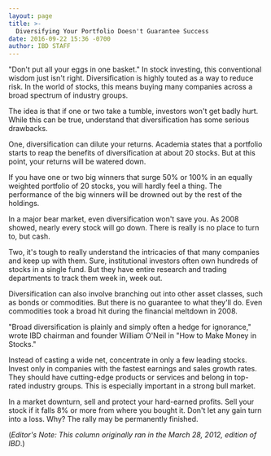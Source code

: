 ```yaml
---
layout: page
title: >-
  Diversifying Your Portfolio Doesn't Guarantee Success
date: 2016-09-22 15:36 -0700
author: IBD STAFF
---
```





"Don't put all your eggs in one basket." In stock investing, this conventional wisdom just isn't right. Diversification is highly touted as a way to reduce risk. In the world of stocks, this means buying many companies across a broad spectrum of industry groups.


The idea is that if one or two take a tumble, investors won't get badly hurt. While this can be true, understand that diversification has some serious drawbacks.


One, diversification can dilute your returns. Academia states that a portfolio starts to reap the benefits of diversification at about 20 stocks. But at this point, your returns will be watered down.


If you have one or two big winners that surge 50% or 100% in an equally weighted portfolio of 20 stocks, you will hardly feel a thing. The performance of the big winners will be drowned out by the rest of the holdings.


In a major bear market, even diversification won't save you. As 2008 showed, nearly every stock will go down. There is really is no place to turn to, but cash.


Two, it's tough to really understand the intricacies of that many companies and keep up with them. Sure, institutional investors often own hundreds of stocks in a single fund. But they have entire research and trading departments to track them week in, week out.


Diversification can also involve branching out into other asset classes, such as bonds or commodities. But there is no guarantee to what they'll do. Even commodities took a broad hit during the financial meltdown in 2008.


"Broad diversification is plainly and simply often a hedge for ignorance," wrote IBD chairman and founder William O'Neil in "How to Make Money in Stocks."


Instead of casting a wide net, concentrate in only a few leading stocks. Invest only in companies with the fastest earnings and sales growth rates. They should have cutting-edge products or services and belong in top-rated industry groups. This is especially important in a strong bull market.


In a market downturn, sell and protect your hard-earned profits. Sell your stock if it falls 8% or more from where you bought it. Don't let any gain turn into a loss. Why? The rally may be permanently finished.


(*Editor's Note: This column originally ran in the March 28, 2012, edition of IBD*.)




